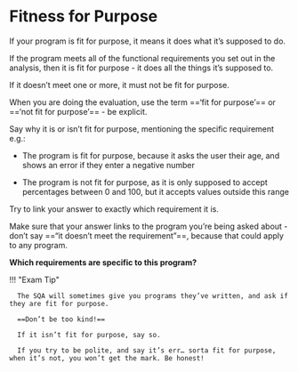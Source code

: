 # Fitness for Purpose

If your program is fit for purpose, it means it does what it’s supposed to do. 

If the program meets all of the functional requirements you set out in the analysis, then it is fit for purpose - it does all the things it’s supposed to. 

If it doesn’t meet one or more, it must not be fit for purpose.

When you are doing the evaluation, use the term ==‘fit for purpose’== or ==‘not fit for purpose’== - be explicit. 

Say why it is or isn’t fit for purpose, mentioning the specific requirement e.g.:

* The program is fit for purpose, because it asks the user their age, and shows an error if they enter a negative number
  
* The program is not fit for purpose, as it is only supposed to accept percentages between 0 and 100, but it accepts values outside this range
  
Try to link your answer to exactly which requirement it is. 

Make sure that your answer links to the program you’re being asked about - don’t say ==“it doesn’t meet the requirement”==, because that could apply to any program. 

**Which requirements are specific to this program?**

!!! "Exam Tip"
    
      The SQA will sometimes give you programs they’ve written, and ask if they are fit for purpose. 
      
      ==Don’t be too kind!== 
      
      If it isn’t fit for purpose, say so. 
      
      If you try to be polite, and say it’s err… sorta fit for purpose, when it’s not, you won’t get the mark. Be honest!
